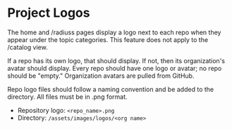 # Project Logos

The home and /radiuss pages display a logo next to each repo when they appear under the topic categories. This feature does not apply to the /catalog view.

If a repo has its own logo, that should display. If not, then its organization's avatar should display. Every repo should have one logo or avatar; no repo should be "empty." Organization avatars are pulled from GitHub.

Repo logo files should follow a naming convention and be added to the directory. All files must be in .png format.

-   Repository logo: `<repo_name>.png`
-   Directory: `/assets/images/logos/<org name>`
